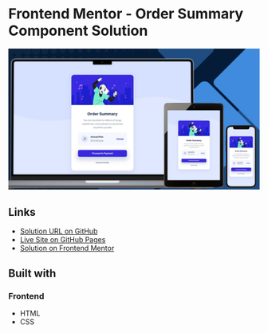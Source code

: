 # Frontend Mentor - Order Summary Component Solution

![Design preview for the Order summary component challenge](./design/preview.png)

## Links

- [Solution URL on GitHub](https://github.com/TetianaAleks/fm-solutions-hub/tree/main/10-order-summary-component)
- [Live Site on GitHub Pages](https://tetianaaleks.github.io/fm-solutions-hub/10-order-summary-component/)
- [Solution on Frontend Mentor]() 

## Built with

### Frontend

- HTML
- CSS
